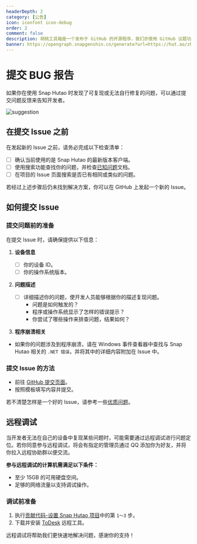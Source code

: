```yaml
---
headerDepth: 2
category: [公告]
icon: iconfont icon-debug
order: 2
comment: false
description: 胡桃工具箱是一个发布于 GitHub 的开源程序，我们亦使用 GitHub 议题功能来收集问题反馈，你可以通过 GitHub Issues 来提交问题报告。
banner: https://opengraph.snapgenshin.cn/generate?url=https://hut.ao/zh/statements/bug-report.html
---
```


# 提交 BUG 报告

如果你在使用 Snap Hutao 时发现了可复现或无法自行修复的问题，可以通过提交问题反馈来告知开发者。

![suggestion](https://img.alicdn.com/imgextra/i3/1797064093/O1CN01jXBMbe1g6du15k9kx_!!1797064093.jpg_.webp)

## 在提交 Issue 之前

在发起新的 Issue 之前，请务必完成以下检查清单：

- [ ] 确认当前使用的是 Snap Hutao 的最新版本客户端。
- [ ] 使用搜索功能查找你的问题，并检查[已知问题](../advanced/known-issue.md)文档。
- [ ] 在项目的 Issue 页面搜索是否已有相同或类似的问题。

若经过上述步骤后仍未找到解决方案，你可以在 GitHub 上发起一个新的 Issue。

## 如何提交 Issue

### 提交问题前的准备

在提交 Issue 时，请确保提供以下信息：

1. **设备信息**

   - [ ] 你的设备 ID。
   - [ ] 你的操作系统版本。

2. **问题描述**

   - [ ] 详细描述你的问题，使开发人员能够根据你的描述复现问题。
     - 问题是如何触发的？
     - 程序或操作系统显示了怎样的错误提示？
     - 你尝试了哪些操作来排查问题，结果如何？

3. **程序崩溃相关**

- 如果你的问题涉及到程序崩溃，请在 Windows 事件查看器中查找与 Snap Hutao 相关的 `.NET 错误`，并将其中的详细内容附加在 Issue 中。

### 提交 Issue 的方法

- 前往 [GitHub 提交页面](https://github.com/DGP-Studio/Snap.Hutao/issues/new/choose)。
- 按照模板填写内容并提交。

若不清楚怎样是一个好的 Issue，请参考一些[优质问题](https://github.com/DGP-Studio/Snap.Hutao/issues?q=is%3Aissue%20label%3A%E4%BC%98%E8%B4%A8%E9%97%AE%E9%A2%98)。

## 远程调试

当开发者无法在自己的设备中复现某些问题时，可能需要通过远程调试进行问题定位。若你同意参与远程调试，将会有指定的管理员通过 QQ 添加你为好友，并将你拉入远程协助群以便交流。

**参与远程调试的计算机需满足以下条件：**

- 至少 15GB 的可用硬盘空间。
- 足够的网络流量以支持调试操作。

### 调试前准备

1. 执行[贡献代码-设置 Snap Hutao 项目](../development/contribute.md#设置-snaphutao-项目)中的第 `1～3` 步。
2. 下载并安装 [ToDesk](https://www.todesk.com/download.html) 远程工具。

远程调试将帮助我们更快速地解决问题，感谢你的支持！
